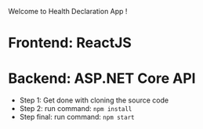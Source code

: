 Welcome to Health Declaration App !

# Frontend: ReactJS
# Backend: ASP.NET Core API

+ Step 1: Get done with cloning the source code
+ Step 2: run command: `npm install`
+ Step final: run command: `npm start`
